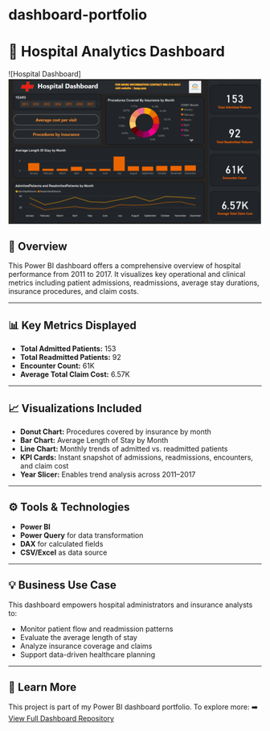 # dashboard-portfolio
# 🏥 Hospital Analytics Dashboard

![Hospital Dashboard]![Hospital Dashboard](https://raw.githubusercontent.com/YashaswiniReddy/dashboard-portfolio/main/hospital.png)


## 📌 Overview
This Power BI dashboard offers a comprehensive overview of hospital performance from 2011 to 2017. It visualizes key operational and clinical metrics including patient admissions, readmissions, average stay durations, insurance procedures, and claim costs.

---

## 📊 Key Metrics Displayed
- **Total Admitted Patients:** 153  
- **Total Readmitted Patients:** 92  
- **Encounter Count:** 61K  
- **Average Total Claim Cost:** 6.57K

---

## 📈 Visualizations Included
- **Donut Chart:** Procedures covered by insurance by month
- **Bar Chart:** Average Length of Stay by Month
- **Line Chart:** Monthly trends of admitted vs. readmitted patients
- **KPI Cards:** Instant snapshot of admissions, readmissions, encounters, and claim cost
- **Year Slicer:** Enables trend analysis across 2011–2017

---

## ⚙️ Tools & Technologies
- **Power BI**
- **Power Query** for data transformation
- **DAX** for calculated fields
- **CSV/Excel** as data source

---

## 💡 Business Use Case
This dashboard empowers hospital administrators and insurance analysts to:
- Monitor patient flow and readmission patterns
- Evaluate the average length of stay
- Analyze insurance coverage and claims
- Support data-driven healthcare planning

---

## 🧠 Learn More
This project is part of my Power BI dashboard portfolio. To explore more:
➡️ [View Full Dashboard Repository](https://github.com/yourusername/dashboard-portfolio)
